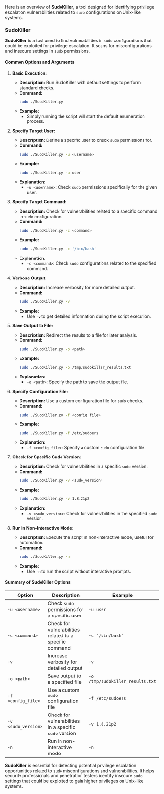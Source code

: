 Here is an overview of **SudoKiller**, a tool designed for identifying privilege escalation vulnerabilities related to `sudo` configurations on Unix-like systems.

### **SudoKiller**

**SudoKiller** is a tool used to find vulnerabilities in `sudo` configurations that could be exploited for privilege escalation. It scans for misconfigurations and insecure settings in `sudo` permissions.

#### **Common Options and Arguments**

1. **Basic Execution:**
   - **Description:** Run SudoKiller with default settings to perform standard checks.
   - **Command:**
     ```bash
     sudo ./SudoKiller.py
     ```
   - **Example:**
     - Simply running the script will start the default enumeration process.

2. **Specify Target User:**
   - **Description:** Define a specific user to check `sudo` permissions for.
   - **Command:**
     ```bash
     sudo ./SudoKiller.py -u <username>
     ```
   - **Example:**
     ```bash
     sudo ./SudoKiller.py -u user
     ```
   - **Explanation:**
     - `-u <username>`: Check `sudo` permissions specifically for the given user.

3. **Specify Target Command:**
   - **Description:** Check for vulnerabilities related to a specific command in `sudo` configuration.
   - **Command:**
     ```bash
     sudo ./SudoKiller.py -c <command>
     ```
   - **Example:**
     ```bash
     sudo ./SudoKiller.py -c '/bin/bash'
     ```
   - **Explanation:**
     - `-c <command>`: Check `sudo` configurations related to the specified command.

4. **Verbose Output:**
   - **Description:** Increase verbosity for more detailed output.
   - **Command:**
     ```bash
     sudo ./SudoKiller.py -v
     ```
   - **Example:**
     - Use `-v` to get detailed information during the script execution.

5. **Save Output to File:**
   - **Description:** Redirect the results to a file for later analysis.
   - **Command:**
     ```bash
     sudo ./SudoKiller.py -o <path>
     ```
   - **Example:**
     ```bash
     sudo ./SudoKiller.py -o /tmp/sudokiller_results.txt
     ```
   - **Explanation:**
     - `-o <path>`: Specify the path to save the output file.

6. **Specify Configuration File:**
   - **Description:** Use a custom configuration file for `sudo` checks.
   - **Command:**
     ```bash
     sudo ./SudoKiller.py -f <config_file>
     ```
   - **Example:**
     ```bash
     sudo ./SudoKiller.py -f /etc/sudoers
     ```
   - **Explanation:**
     - `-f <config_file>`: Specify a custom `sudo` configuration file.

7. **Check for Specific Sudo Version:**
   - **Description:** Check for vulnerabilities in a specific `sudo` version.
   - **Command:**
     ```bash
     sudo ./SudoKiller.py -v <sudo_version>
     ```
   - **Example:**
     ```bash
     sudo ./SudoKiller.py -v 1.8.21p2
     ```
   - **Explanation:**
     - `-v <sudo_version>`: Check for vulnerabilities in the specified `sudo` version.

8. **Run in Non-Interactive Mode:**
   - **Description:** Execute the script in non-interactive mode, useful for automation.
   - **Command:**
     ```bash
     sudo ./SudoKiller.py -n
     ```
   - **Example:**
     - Use `-n` to run the script without interactive prompts.

#### **Summary of SudoKiller Options**

| **Option**               | **Description**                                             | **Example**                                    |
|--------------------------|-------------------------------------------------------------|------------------------------------------------|
| `-u <username>`          | Check `sudo` permissions for a specific user               | `-u user`                                      |
| `-c <command>`           | Check for vulnerabilities related to a specific command    | `-c '/bin/bash'`                               |
| `-v`                     | Increase verbosity for detailed output                     | `-v`                                           |
| `-o <path>`              | Save output to a specified file                             | `-o /tmp/sudokiller_results.txt`               |
| `-f <config_file>`       | Use a custom `sudo` configuration file                      | `-f /etc/sudoers`                              |
| `-v <sudo_version>`      | Check for vulnerabilities in a specific `sudo` version      | `-v 1.8.21p2`                                 |
| `-n`                     | Run in non-interactive mode                                | `-n`                                           |

**SudoKiller** is essential for detecting potential privilege escalation opportunities related to `sudo` misconfigurations and vulnerabilities. It helps security professionals and penetration testers identify insecure `sudo` settings that could be exploited to gain higher privileges on Unix-like systems.